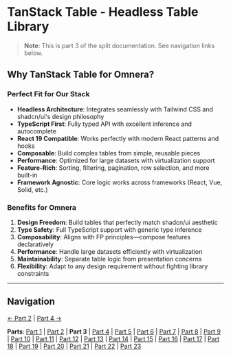 # TanStack Table - Headless Table Library

> **Note**: This is part 3 of the split documentation. See navigation links below.

## Why TanStack Table for Omnera?

### Perfect Fit for Our Stack

- **Headless Architecture**: Integrates seamlessly with Tailwind CSS and shadcn/ui's design philosophy
- **TypeScript First**: Fully typed API with excellent inference and autocomplete
- **React 19 Compatible**: Works perfectly with modern React patterns and hooks
- **Composable**: Build complex tables from simple, reusable pieces
- **Performance**: Optimized for large datasets with virtualization support
- **Feature-Rich**: Sorting, filtering, pagination, row selection, and more built-in
- **Framework Agnostic**: Core logic works across frameworks (React, Vue, Solid, etc.)

### Benefits for Omnera

1. **Design Freedom**: Build tables that perfectly match shadcn/ui aesthetic
2. **Type Safety**: Full TypeScript support with generic type inference
3. **Composability**: Aligns with FP principles—compose features declaratively
4. **Performance**: Handle large datasets efficiently with virtualization
5. **Maintainability**: Separate table logic from presentation concerns
6. **Flexibility**: Adapt to any design requirement without fighting library constraints

---

## Navigation

[← Part 2](./02-overview.md) | [Part 4 →](./04-core-concepts.md)

**Parts**: [Part 1](./01-start.md) | [Part 2](./02-overview.md) | **Part 3** | [Part 4](./04-core-concepts.md) | [Part 5](./05-installation.md) | [Part 6](./06-basic-table-setup.md) | [Part 7](./07-column-definitions.md) | [Part 8](./08-sorting.md) | [Part 9](./09-filtering.md) | [Part 10](./10-pagination.md) | [Part 11](./11-row-selection.md) | [Part 12](./12-column-visibility.md) | [Part 13](./13-integration-with-tanstack-query.md) | [Part 14](./14-integration-with-effectts.md) | [Part 15](./15-styling-with-tailwind-css.md) | [Part 16](./16-reusable-data-table-component-shadcnui-pattern.md) | [Part 17](./17-performance-optimization.md) | [Part 18](./18-testing.md) | [Part 19](./19-best-practices.md) | [Part 20](./20-common-pitfalls.md) | [Part 21](./21-when-to-use-tanstack-table.md) | [Part 22](./22-full-stack-integration-with-layered-architecture.md) | [Part 23](./23-references.md)
